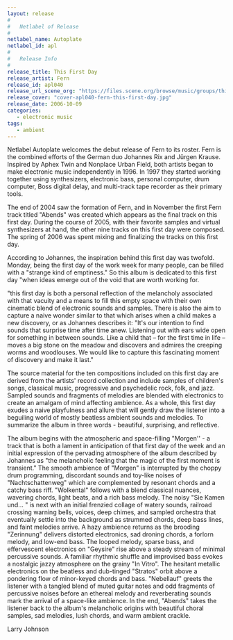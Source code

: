 ```yaml
---
layout: release
#
#   Netlabel of Release
#
netlabel_name: Autoplate
netlabel_id: apl
#
#   Release Info
#
release_title: This First Day
release_artist: Fern
release_id: apl040
release_url_scene_org: "https://files.scene.org/browse/music/groups/thinner/autoplate/zip/"
release_cover: "cover-apl040-fern-this-first-day.jpg"
release_date: 2006-10-09
categories:
   - electronic music
tags:
   - ambient
---
```

Netlabel Autoplate welcomes the debut release of Fern to its roster. Fern is the combined efforts of the German duo Johannes Rix and Jürgen Krause. Inspired by Aphex Twin and Nonplace Urban Field, both artists began to make electronic music independently in 1996. In 1997 they started working together using synthesizers, electronic bass, personal computer, drum computer, Boss digital delay, and multi-track tape recorder as their primary tools.

The end of 2004 saw the formation of Fern, and in November the first Fern track titled "Abends" was created which appears as the final track on this first day. During the course of 2005, with their favorite samples and virtual synthesizers at hand, the other nine tracks on this first day were composed. The spring of 2006 was spent mixing and finalizing the tracks on this first day.

According to Johannes, the inspiration behind this first day was twofold. Monday, being the first day of the work week for many people, can be filled with a "strange kind of emptiness." So this album is dedicated to this first day "when ideas emerge out of the void that are worth working for.

"this first day is both a personal reflection of the melancholy associated with that vacuity and a means to fill this empty space with their own cinematic blend of electronic sounds and samples. There is also the aim to capture a naive wonder similar to that which arises when a child makes a new discovery, or as Johannes describes it: "It's our intention to find sounds that surprise time after time anew. Listening out with ears wide open for something in between sounds. Like a child that – for the first time in life – moves a big stone on the meadow and discovers and admires the creeping worms and woodlouses. We would like to capture this fascinating moment of discovery and make it last."

The source material for the ten compositions included on this first day are derived from the artists' record collection and include samples of children's songs, classical music, progressive and psychedelic rock, folk, and jazz. Sampled sounds and fragments of melodies are blended with electronics to create an amalgam of mind affecting ambience. As a whole, this first day exudes a naive playfulness and allure that will gently draw the listener into a beguiling world of mostly beatless ambient sounds and melodies. To summarize the album in three words - beautiful, surprising, and reflective.

The album begins with the atmospheric and space-filling "Morgen'' - a track that is both a lament in anticipation of that first day of the week and an initial expression of the pervading atmosphere of the album described by Johannes as "the melancholic feeling that the magic of the first moment is transient." The smooth ambience of "Morgen" is interrupted by the choppy drum programming, discordant sounds and toy-like noises of "Nachtschattenweg" which are complemented by resonant chords and a catchy bass riff. "Wolkental" follows
with a blend classical nuances, wavering chords, light beats, and a rich bass melody. The noisy "Sie Kamen und... " is next with an initial frenzied collage of watery sounds, railroad crossing warning bells, voices, deep chimes, and sampled orchestra that eventually settle into the background as strummed chords, deep bass lines, and faint melodies arrive. A hazy ambience returns as the brooding "Zerinnung" delivers distorted electronics, sad droning chords, a forlorn melody, and low-end bass. The looped melody, sparse bass, and effervescent electronics on "Geysire" rise above a steady stream of minimal percussive sounds. A familiar rhythmic shuffle and improvised bass evokes a nostalgic jazzy atmosphere on the grainy "In Vitro". The hesitant metallic electronics on the beatless and dub-tinged "Stratos" orbit above a pondering flow of minor-keyed chords and bass. "Nebellauf" greets the listener with a tangled blend of muted guitar notes and odd fragments of percussive noises before an ethereal melody and reverberating sounds mark the arrival of a space-like ambience. In the end, "Abends" takes the listener back to the album's melancholic origins with beautiful choral samples, sad melodies, lush chords, and warm ambient crackle.

Larry Johnson